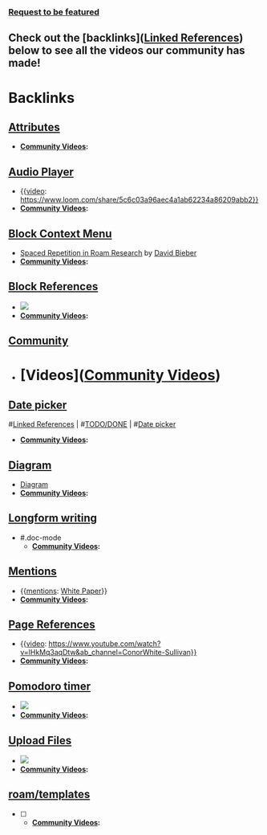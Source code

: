### [Request to be featured](https://roamresearch.typeform.com/to/g5W8uCqz)

## Check out the [backlinks]([Linked References](<Linked References.md>)) below to see all the videos our community has made!

# Backlinks
## [Attributes](<Attributes.md>)
- **[Community Videos](<Community Videos.md>):**

## [Audio Player](<Audio Player.md>)
- {{[video](<video.md>): https://www.loom.com/share/5c6c03a96aec4a1ab62234a86209abb2}}
- **[Community Videos](<Community Videos.md>):**

## [Block Context Menu](<Block Context Menu.md>)
- [Spaced Repetition in Roam Research](https://davidbieber.com/snippets/2021-01-02-spaced-repetition-in-roam-research/) by [David Bieber](<David Bieber.md>)
- **[Community Videos](<Community Videos.md>):**

## [Block References](<Block References.md>)
- ![](https://firebasestorage.googleapis.com/v0/b/firescript-577a2.appspot.com/o/imgs%2Fapp%2Fhelp-documentation%2FOUwTJ-sF7-.gif?alt=media&token=ac39057d-d4a0-4f3b-aa83-4074c645b9d9)
- **[Community Videos](<Community Videos.md>):**

## [Community](<Community.md>)
- # [Videos]([Community Videos](<Community Videos.md>))

## [Date picker](<Date picker.md>)
#[Linked References](<Linked References.md>) | #[TODO/DONE](<TODO/DONE.md>) | #[Date picker](<Date picker.md>)
- **[Community Videos](<Community Videos.md>):**

## [Diagram](<Diagram.md>)
- [Diagram](<Diagram.md>)
- **[Community Videos](<Community Videos.md>):**

## [Longform writing](<Longform writing.md>)
- #.doc-mode
    - **[Community Videos](<Community Videos.md>):**

## [Mentions](<Mentions.md>)
- {{[mentions](<mentions.md>): [White Paper](<White Paper.md>)}}
- **[Community Videos](<Community Videos.md>):**

## [Page References](<Page References.md>)
- {{[video](<video.md>): https://www.youtube.com/watch?v=lHkMq3aqDtw&ab_channel=ConorWhite-Sullivan}}
- **[Community Videos](<Community Videos.md>):**

## [Pomodoro timer](<Pomodoro timer.md>)
- ![](https://firebasestorage.googleapis.com/v0/b/firescript-577a2.appspot.com/o/imgs%2Fapp%2FRoamanAuxilium%2F89YYx2fFe_.gif?alt=media&token=580a8107-d898-4b3e-a42a-4f06f6046cde)
- **[Community Videos](<Community Videos.md>):**

## [Upload Files](<Upload Files.md>)
- ![](https://firebasestorage.googleapis.com/v0/b/firescript-577a2.appspot.com/o/imgs%2Fapp%2Fhelp-documentation%2Fp8y1UIR1C0.gif?alt=media&token=b7b763f2-b5f6-4e37-a015-0053dc0bf63c)
- **[Community Videos](<Community Videos.md>):**

## [roam/templates](<roam/templates.md>)
- [ ] 
    - **[Community Videos](<Community Videos.md>):**

